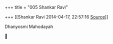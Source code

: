 +++
title = "005 Shankar Ravi"

+++
[[Shankar Ravi	2014-04-17, 22:57:16 [Source](https://groups.google.com/g/samskrita/c/O_XJjXd5uWc)]]



Dhanyosmi Mahodayah  




